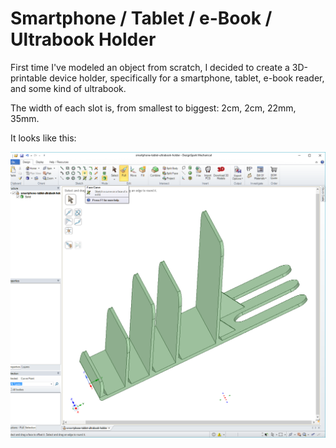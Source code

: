 # Smartphone / Tablet / e-Book / Ultrabook Holder

First time I've modeled an object from scratch, I decided to create a 3D-printable device holder, specifically for a smartphone, tablet, e-book reader, and some kind of ultrabook.

The width of each slot is, from smallest to biggest: 2cm, 2cm, 22mm, 35mm.

It looks like this:

![](close-up-1.png)
